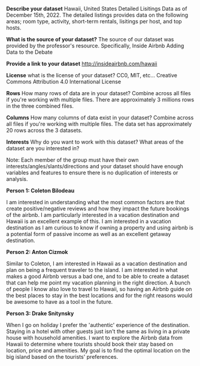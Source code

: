 **Describe your dataset**
Hawaii, United States Detailed Lisitings Data as of December 15th, 2022. The detailed listings provides data on the following areas; room type, activity, short-term rentals, lisitings per host, and top hosts.

**What is the source of your dataset?**
The source of our dataset was provided by the professor's resource. Specifically, Inside Airbnb Adding Data to the Debate

**Provide a link to your dataset**
http://insideairbnb.com/hawaii

**License**
what is the license of your dataset? CC0, MIT, etc…
Creative Commons Attribution 4.0 International License

**Rows**
How many rows of data are in your dataset? Combine across all files if you're working with multiple files.
There are approximately 3 millions rows in the three combined files.

**Columns**
How many columns of data exist in your dataset? Combine across all files if you're working with multiple files.
The data set has approximately 20 rows across the 3 datasets.

**Interests**
Why do you want to work with this dataset? What areas of the dataset are you interested in?

Note: Each member of the group must have their own interests/angles/slants/directions and your dataset should have enough variables and features to ensure there is no duplication of interests or analysis.

**Person 1: Coleton Bilodeau**

I am interested in understanding what the most common factors are that create positive/negative reviews and how they impact the future bookings of the airbnb. I am particularly interested in a vacation destination and Hawaii is an excellent example of this. I am interested in a vacation destination as I am curious to know if owning a property and using airbnb is a potential form of passive income as well as an excellent getaway destination.

**Person 2: Anton Cizmok**

Similar to Coleton, I am interested in Hawaii as a vacation destination and plan on being a frequent traveler to the island. I am interested in what makes a good Airbnb versus a bad one, and to be able to create a dataset that can help me point my vacation planning in the right direction. A bunch of people I know also love to travel to Hawaii, so having an Airbnb guide on the best places to stay in the best locations and for the right reasons would be awesome to have as a tool in the future.

**Person 3: Drake Snitynsky**

When I go on holiday I prefer the 'authentic' experience of the destination. Staying in a hotel with other guests just isn't the same as living in a private house with household amenities. I want to explore the Airbnb data from Hawaii to determine where tourists should book their stay based on location, price and amenities. My goal is to find the optimal location on the big island based on the tourists' preferences.
